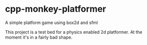 # cpp-monkey-platformer
A simple platform game using box2d and sfml

This project is a test bed for a physics enabled 2d platformer. At the moment it's in a fairly bad shape. 
